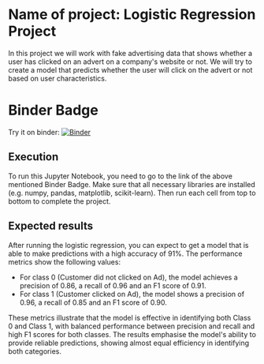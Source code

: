 # Name of project: Logistic Regression Project
In this project we will work with fake advertising data that shows whether a user has clicked on an advert on a company's website or not. We will try to create a model that predicts whether the user will click on the advert or not based on user characteristics.

# Binder Badge
Try it on binder: [![Binder](https://mybinder.org/badge_logo.svg)](https://mybinder.org/v2/gh/hienchipham197/Logistic-Regression/HEAD)

## Execution
To run this Jupyter Notebook, you need to go to the link of the above mentioned Binder Badge. Make sure that all necessary libraries are installed (e.g. numpy, pandas, matplotlib, scikit-learn). Then run each cell from top to bottom to complete the project.

## Expected results
After running the logistic regression, you can expect to get a model that is able to make predictions with a high accuracy of 91%. The performance metrics show the following values:

- For class 0 (Customer did not clicked on Ad), the model achieves a precision of 0.86, a recall of 0.96 and an F1 score of 0.91.
- For class 1 (Customer clicked on Ad), the model shows a precision of 0.96, a recall of 0.85 and an F1 score of 0.90.

These metrics illustrate that the model is effective in identifying both Class 0 and Class 1, with balanced performance between precision and recall and high F1 scores for both classes. The results emphasise the model's ability to provide reliable predictions, showing almost equal efficiency in identifying both categories.
